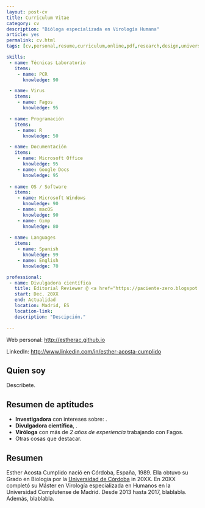```yaml
---
layout: post-cv
title: Curriculum Vitae
category: cv
description: "Bióloga especializada en Virología Humana"
article: yes
permalink: cv.html
tags: [cv,personal,resume,curriculum,online,pdf,research,design,universidad de cordoba,uco,universidad autonoma madrid, uam,universidad complutense madrid, ucm,phd,university,virology,biology]

skills:
 - name: Técnicas Laboratorio
   items:
    - name: PCR
      knowledge: 90

 - name: Virus
   items:
    - name: Fagos
      knowledge: 95

 - name: Programación
   items:
    - name: R
      knowledge: 50

 - name: Documentación
   items:
    - name: Microsoft Office
      knowledge: 95
    - name: Google Docs
      knowledge: 95
       
 - name: OS / Software
   items: 
    - name: Microsoft Windows
      knowledge: 90
    - name: macOS
      knowledge: 90
    - name: Gimp
      knowledge: 80
      
 - name: Languages
   items:
    - name: Spanish
      knowledge: 99
    - name: English
      knowledge: 70

professional:
 - name: Divulgadora científica
   title: Editorial Reviewer @ <a href="https://paciente-zero.blogspot.com/" target="_blank">Paciente Zero</a>
   start: Dec. 20XX
   end: Actualidad
   location: Madrid, ES
   location-link: 
   description: "Descipción."

---
```


<div><p class="only-print">Web personal: <a href="http://estherac.github.io">http://estherac.github.io</a></p></div>

<div><p class="only-print">LinkedIn: <a href="http://www.linkedin.com/in/esther-acosta-cumplido">http://www.linkedin.com/in/esther-acosta-cumplido</a></p></div>

## Quien soy

Describete.

## Resumen de aptitudes

 * **Investigadora** con intereses sobre: .
 * **Divulgadora científica**, .
 * **Viróloga** con más de _2 años de experiencia_ trabajando con Fagos.
 * Otras cosas que destacar.

## Resumen

Esther Acosta Cumplido nació en Córdoba, España, 1989. Ella obtuvo su Grado en Biología por la [Universidad de Córdoba](http://www.uco.es/) in 20XX. En 20XX completó su Máster en Virología especializada en Humanos en la Universidad Complutense de Madrid.
Desde 2013 hasta 2017, blablabla.
Además, blablabla.
